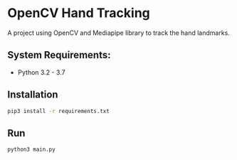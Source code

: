 # OpenCV Hand Tracking

A project using OpenCV and Mediapipe library to track the hand landmarks.

## System Requirements:

* Python 3.2 - 3.7

## Installation
```sh
pip3 install -r requirements.txt
```
## Run
```sh
python3 main.py
```